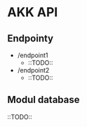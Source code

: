 AKK API
=======

Endpointy
---------

- /endpoint1
  - ::TODO::
- /endpoint2
  - ::TODO::


Modul __database__
------------------

::TODO::